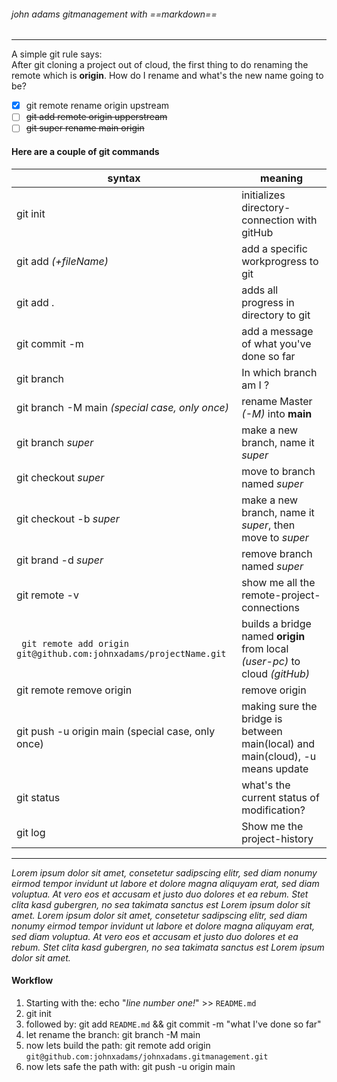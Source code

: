 ###### john adams gitmanagement with ==markdown==

---

A simple git rule says: <br>
After git cloning a project out of cloud, the first thing to do renaming the remote which is **origin**. How do I rename and what's the new name going to be?

- [x] git remote rename origin upstream
- [ ] ~~git add remote origin upperstream~~
- [ ] ~~git super rename main origin~~

#### Here are a couple of git commands

| syntax                                                             | meaning                                                                        |
| ------------------------------------------------------------------ | ------------------------------------------------------------------------------ |
| git init                                                           | initializes directory-connection with gitHub                                   |
| git add _(+fileName)_                                              | add a specific workprogress to git                                             |
| git add .                                                          | adds all progress in directory to git                                          |
| git commit -m                                                      | add a message of what you've done so far                                       |
| git branch                                                         | In which branch am I ?                                                         |
| git branch -M main _(special case, only once)_                     | rename Master _(-M)_ into **main**                                             |
| git branch _super_                                                 | make a new branch, name it _super_                                             |
| git checkout _super_                                               | move to branch named _super_                                                   |
| git checkout -b _super_                                            | make a new branch, name it _super_, then move to _super_                       |
| git brand -d _super_                                               | remove branch named _super_                                                    |
| git remote -v                                                      | show me all the remote-project-connections                                     |
| ` git remote add origin git@github.com:johnxadams/projectName.git` | builds a bridge named **origin** from local _(user-pc)_ to cloud _(gitHub)_    |
| git remote remove origin                                           | remove origin                                                                  |
| git push -u origin main (special case, only once)                  | making sure the bridge is between main(local) and main(cloud), -u means update |
| git status                                                         | what's the current status of modification?                                     |
| git log                                                            | Show me the project-history                                                    |

---

_<p> Lorem ipsum dolor sit amet, consetetur sadipscing elitr, sed diam nonumy eirmod tempor invidunt ut labore et dolore magna aliquyam erat, sed diam voluptua. At vero eos et accusam et justo duo dolores et ea rebum. Stet clita kasd gubergren, no sea takimata sanctus est Lorem ipsum dolor sit amet. Lorem ipsum dolor sit amet, consetetur sadipscing elitr, sed diam nonumy eirmod tempor invidunt ut labore et dolore magna aliquyam erat, sed diam voluptua. At vero eos et accusam et justo duo dolores et ea rebum. Stet clita kasd gubergren, no sea takimata sanctus est Lorem ipsum dolor sit amet. </p>_

#### Workflow

1. Starting with the: echo "_line number one!_" >> `README.md`
1. git init
1. followed by: git add `README.md` && git commit -m "what I've done so far"
1. let rename the branch: git branch -M main
1. now lets build the path: git remote add origin `git@github.com:johnxadams/johnxadams.gitmanagement.git`
1. now lets safe the path with: git push -u origin main
